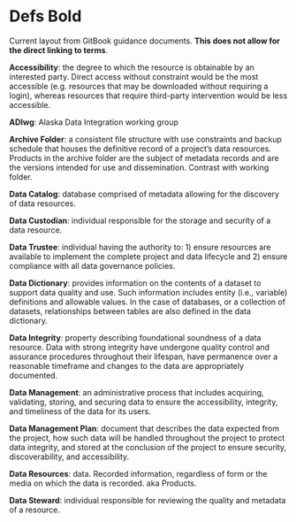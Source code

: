 # Defs Bold

Current layout from GitBook guidance documents. **This does not allow for the direct linking to terms**.

**Accessibility**: the degree to which the resource is obtainable by an interested party. Direct access without constraint would be the most accessible \(e.g. resources that may be downloaded without requiring a login\), whereas resources that require third-party intervention would be less accessible.

**ADIwg**: Alaska Data Integration working group

**Archive Folder**: a consistent file structure with use constraints and backup schedule that houses the definitive record of a project’s data resources. Products in the archive folder are the subject of metadata records and are the versions intended for use and dissemination. Contrast with working folder.

**Data Catalog**: database comprised of metadata allowing for the discovery of data resources.

**Data Custodian**: individual responsible for the storage and security of a data resource.

**Data Trustee**: individual having the authority to: 1\) ensure resources are available to implement the complete project and data lifecycle and 2\) ensure compliance with all data governance policies.

**Data Dictionary**: provides information on the contents of a dataset to support data quality and use. Such information includes entity \(i.e., variable\) definitions and allowable values. In the case of databases, or a collection of datasets, relationships between tables are also defined in the data dictionary.

**Data Integrity**: property describing foundational soundness of a data resource. Data with strong integrity have undergone quality control and assurance procedures throughout their lifespan, have permanence over a reasonable timeframe and changes to the data are appropriately documented.

**Data Management**: an administrative process that includes acquiring, validating, storing, and securing data to ensure the accessibility, integrity, and timeliness of the data for its users.

**Data Management Plan**: document that describes the data expected from the project, how such data will be handled throughout the project to protect data integrity, and stored at the conclusion of the project to ensure security, discoverability, and accessibility.

**Data Resources**: data. Recorded information, regardless of form or the media on which the data is recorded. aka Products.

**Data Steward**: individual responsible for reviewing the quality and metadata of a resource.

